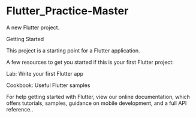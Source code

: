 # Flutter_Practice-Master


A new Flutter project.


Getting Started


This project is a starting point for a Flutter application.


A few resources to get you started if this is your first Flutter project:


Lab: Write your first Flutter app


Cookbook: Useful Flutter samples



For help getting started with Flutter, view our online documentation, which offers tutorials, samples, guidance on 
mobile development, and a full API reference..
